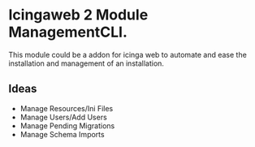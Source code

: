 # Icingaweb 2 Module ManagementCLI. 

This module could be a addon for icinga web to automate and ease the installation and management of an installation. 

## Ideas

- Manage Resources/Ini Files
- Manage Users/Add Users
- Manage Pending Migrations
- Manage Schema Imports

